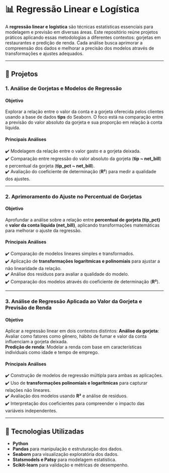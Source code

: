 # 📊 Regressão Linear e Logística

A **regressão linear e logística** são técnicas estatísticas essenciais para modelagem e previsão em diversas áreas. Este repositório reúne projetos práticos aplicando essas metodologias a diferentes contextos: gorjetas em restaurantes e predição de renda. Cada análise busca aprimorar a compreensão dos dados e melhorar a precisão dos modelos através de transformações e ajustes adequados.

---

## 📌 Projetos

### 1. Análise de Gorjetas e Modelos de Regressão

#### **Objetivo**
Explorar a relação entre o valor da conta e a gorjeta oferecida pelos clientes usando a base de dados **tips** do Seaborn. O foco está na comparação entre a previsão do valor absoluto da gorjeta e sua proporção em relação à conta líquida.

#### **Principais Análises**
✔️ Modelagem da relação entre o valor gasto e a gorjeta deixada.  
✔️ Comparação entre regressão do valor absoluto da gorjeta (**tip ~ net_bill**) e percentual da gorjeta (**tip_pct ~ net_bill**).  
✔️ Avaliação do coeficiente de determinação (**R²**) para medir a qualidade dos ajustes.

---

### 2. Aprimoramento do Ajuste no Percentual de Gorjetas

#### **Objetivo**
Aprofundar a análise sobre a relação entre **percentual de gorjeta (tip_pct)** e **valor da conta líquida (net_bill)**, aplicando transformações matemáticas para melhorar o ajuste da regressão.

#### **Principais Análises**
✔️ Comparação de modelos lineares simples e transformados.  
✔️ Aplicação de **transformações logarítmicas e polinomiais** para ajustar a não linearidade da relação.  
✔️ Análise dos resíduos para avaliar a qualidade do modelo.  
✔️ Comparação dos modelos através do coeficiente de determinação (**R²**).  

---

### 3. Análise de Regressão Aplicada ao Valor da Gorjeta e Previsão de Renda

#### **Objetivo**
Aplicar a regressão linear em dois contextos distintos:
**Análise da gorjeta**: Avaliar como fatores como gênero, hábito de fumar e valor da conta influenciam a gorjeta deixada.  
**Predição de renda**: Modelar a renda com base em características individuais como idade e tempo de emprego.

#### **Principais Análises**
✔️ Construção de modelos de regressão múltipla para ambas as aplicações.  
✔️ Uso de **transformações polinomiais e logarítmicas** para capturar relações não lineares.  
✔️ Avaliação dos modelos usando **R²** e análise de resíduos.  
✔️ Interpretação dos coeficientes para compreender o impacto das variáveis independentes.

---

## 🚀 Tecnologias Utilizadas

- **Python**
- **Pandas** para manipulação e estruturação dos dados.
- **Seaborn** para visualização exploratória dos dados.
- **Statsmodels e Patsy** para modelagem estatística.
- **Scikit-learn** para validação e métricas de desempenho.
